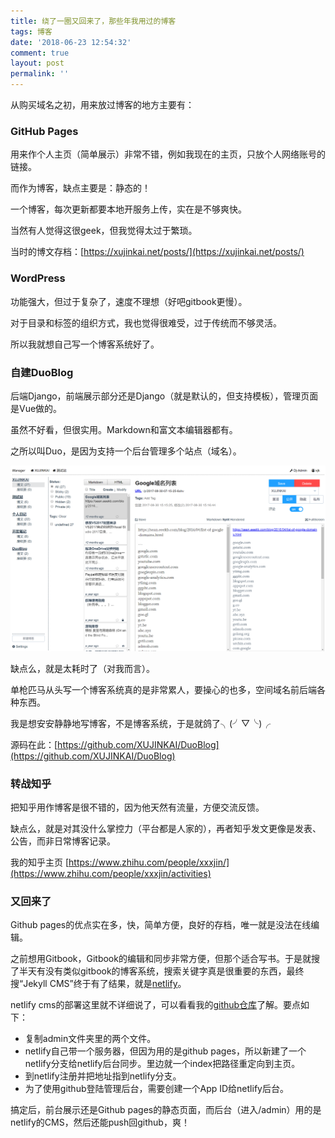 ```yaml
---
title: 绕了一圈又回来了，那些年我用过的博客
tags: 博客
date: '2018-06-23 12:54:32'
comment: true
layout: post
permalink: ''
---
```

从购买域名之初，用来放过博客的地方主要有：

### GitHub Pages

用来作个人主页（简单展示）非常不错，例如我现在的主页，只放个人网络账号的链接。

而作为博客，缺点主要是：静态的！

一个博客，每次更新都要本地开服务上传，实在是不够爽快。

当然有人觉得这很geek，但我觉得太过于繁琐。

当时的博文存档：[https://xujinkai.net/posts/](https://xujinkai.net/posts/)

### WordPress

功能强大，但过于复杂了，速度不理想（好吧gitbook更慢）。

对于目录和标签的组织方式，我也觉得很难受，过于传统而不够灵活。

所以我就想自己写一个博客系统好了。

### 自建DuoBlog

后端Django，前端展示部分还是Django（就是默认的，但支持模板），管理页面是Vue做的。

虽然不好看，但很实用。Markdown和富文本编辑器都有。

之所以叫Duo，是因为支持一个后台管理多个站点（域名）。

![&#x540E;&#x53F0;&#x622A;&#x56FE;](https://raw.githubusercontent.com/XUJINKAI/DuoBlog/master/screenshots/admin.png)

  
缺点么，就是太耗时了（对我而言）。

单枪匹马从头写一个博客系统真的是非常累人，要操心的也多，空间域名前后端各种东西。

我是想安安静静地写博客，不是博客系统，于是就鸽了╮\(╯▽╰\)╭

源码在此：[https://github.com/XUJINKAI/DuoBlog](https://github.com/XUJINKAI/DuoBlog)

### 转战知乎

把知乎用作博客是很不错的，因为他天然有流量，方便交流反馈。

缺点么，就是对其没什么掌控力（平台都是人家的），再者知乎发文更像是发表、公告，而非日常博客记录。

我的知乎主页 [https://www.zhihu.com/people/xxxjin/](https://www.zhihu.com/people/xxxjin/activities)

### 又回来了

Github pages的优点实在多，快，简单方便，良好的存档，唯一就是没法在线编辑。

之前想用Gitbook，Gitbook的编辑和同步非常方便，但那个适合写书。于是就搜了半天有没有类似gitbook的博客系统，搜索关键字真是很重要的东西，最终搜“Jekyll CMS”终于有了结果，就是[netlify](https://app.netlify.com/)。

netlify cms的部署这里就不详细说了，可以看看我的[github仓库](https://github.com/XUJINKAI/XUJINKAI.github.io)了解。要点如下：

- 复制admin文件夹里的两个文件。
- netlify自己带一个服务器，但因为用的是github pages，所以新建了一个netlify分支给netlify后台同步。里边就一个index把路径重定向到主页。
- 到netlify注册并把地址指到netlify分支。
- 为了使用github登陆管理后台，需要创建一个App ID给netlify后台。

搞定后，前台展示还是Github pages的静态页面，而后台（进入/admin）用的是netlify的CMS，然后还能push回github，爽！
